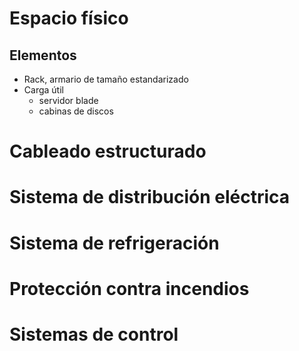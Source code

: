 # Espacio físico
## Elementos
- Rack, armario de tamaño estandarizado 
- Carga útil
	- servidor blade
	- cabinas de discos
# Cableado estructurado
# Sistema de distribución eléctrica
# Sistema de refrigeración
# Protección contra incendios
# Sistemas de control
